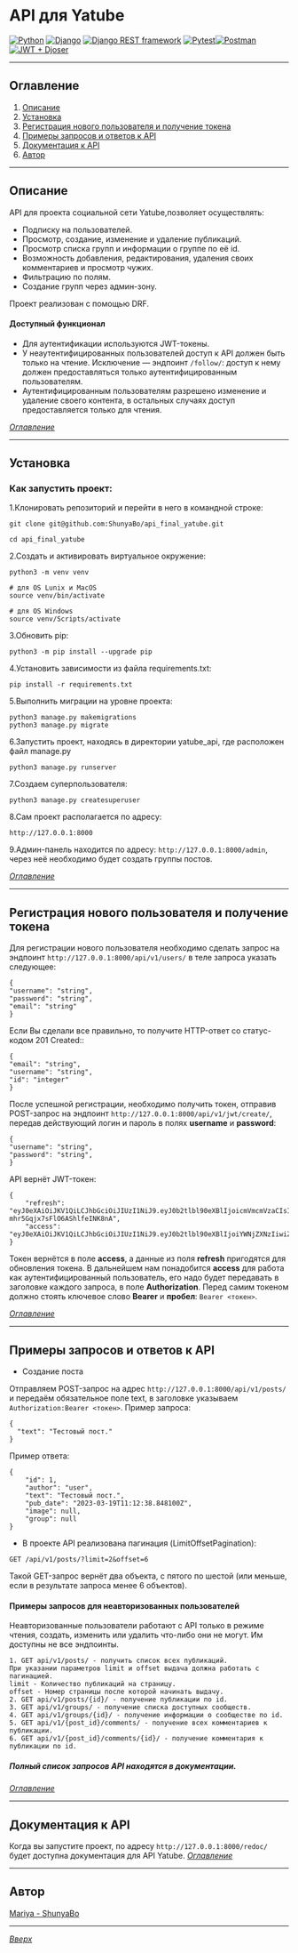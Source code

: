 # API для Yatube

[![Python](https://img.shields.io/badge/-Python-lightgrey)](https://www.python.org/) [![Django](https://img.shields.io/badge/-Django-lightgrey)](https://www.djangoproject.com/) [![Django REST framework](https://img.shields.io/badge/-Django%20REST%20framework-lightgrey)](https://www.django-rest-framework.org/) [![Pytest](https://img.shields.io/badge/-Pytest-lightgrey)](https://docs.pytest.org/en/6.2.x/)[![Postman](https://img.shields.io/badge/-Postman-lightgrey)](https://www.postman.com/) [![JWT + Djoser](https://img.shields.io/badge/-JWT%20%2B%20Djoser-lightgrey)](https://djoser.readthedocs.io/en/latest/introduction.html)
___
## Оглавление <a id="Content"></a>
1. [Описание](#Description)
2. [Установка](#Installation)
3. [Регистрация нового пользователя и получение токена](#Registration)
3. [Примеры запросов и ответов к API](#Examples)
4. [Документация к API](#Documentation)
5. [Автор](#Author)
___
## Описание <a id="Description"></a>

API для проекта социальной сети Yatube,позволяет осуществлять: 
* Подписку на пользователей.
* Просмотр, создание, изменение и удаление публикаций.
* Просмотр списка групп и информации о группе по её id.
* Возможность добавления, редактирования, удаления своих комментариев и просмотр чужих.
* Фильтрацию по полям.
* Создание групп через админ-зону.

Проект реализован с помощью DRF.


#### Доступный функционал
* Для аутентификации используются JWT-токены.
* У неаутентифицированных пользователей доступ к API должен быть только на чтение. Исключение — эндпоинт ```/follow/```: доступ к нему должен предоставляться только аутентифицированным пользователям.
* Аутентифицированным пользователям разрешено изменение и удаление своего контента, в остальных случаях доступ предоставляется только для чтения.


[*Оглавление*](#Content)
___
##  Установка <a id="Installation"></a>
### Как запустить проект:

1.Клонировать репозиторий и перейти в него в командной строке:

```
git clone git@github.com:ShunyaBo/api_final_yatube.git
```

```
cd api_final_yatube
```

2.Cоздать и активировать виртуальное окружение:

```
python3 -m venv venv
```

```
# для OS Lunix и MacOS
source venv/bin/activate

# для OS Windows
source venv/Scripts/activate
```

3.Обновить pip:

```
python3 -m pip install --upgrade pip
```

4.Установить зависимости из файла requirements.txt:

```
pip install -r requirements.txt
```

5.Выполнить миграции на уровне проекта:

```
python3 manage.py makemigrations
python3 manage.py migrate
```
6.Запустить проект, находясь в директории yatube_api, где расположен файл manage.py
```
python3 manage.py runserver
```
7.Создаем суперпользователя:
```
python3 manage.py createsuperuser
```
8.Сам проект располагается по адреcу:
```
http://127.0.0.1:8000
```
9.Админ-панель находится по адресу: ```http://127.0.0.1:8000/admin```, через неё необходимо будет создать группы постов.

[*Оглавление*](#Content)
___
## Регистрация нового пользователя и получение токена<a id="Registration"></a>
Для регистрации нового пользователя необходимо сделать запрос на эндпоинт ```http://127.0.0.1:8000/api/v1/users/``` в теле запроса указать следующее:
```
{
"username": "string",
"password": "string",
"email": "string"
}
```
Если Вы сделали все правильно, то получите HTTP-ответ со статус-кодом 201 Created::
```
{
"email": "string",
"username": "string",
"id": "integer"
}
```
После успешной регистрации, необходимо получить токен, отправив POST-запрос на эндпоинт ```http://127.0.0.1:8000/api/v1/jwt/create/```, передав действующий логин и пароль в полях **username** и **password**:
```
{
"username": "string",
"password": "string",
}
```
API вернёт JWT-токен:
```
{
    "refresh": "eyJ0eXAiOiJKV1QiLCJhbGciOiJIUzI1NiJ9.eyJ0b2tlbl90eXBlIjoicmVmcmVzaCIsImV4cCI6MTYyMDk0MTQ3NywianRpIjoiODUzYzE5MTg5NzMwNDQwNTk1ZjI3ZTBmOTAzZDcxZDEiLCJ1c2VyX2lkIjoxfQ.0vJBPIUZG4MjeU_Q-mhr5Gqjx7sFlO6AShlfeINK8nA",
    "access": "eyJ0eXAiOiJKV1QiLCJhbGciOiJIUzI1NiJ9.eyJ0b2tlbl90eXBlIjoiYWNjZXNzIiwiZXhwIjoxNjIwODU1Mzc3LCJqdGkiOiJkY2EwNmRiYTEzNWQ0ZjNiODdiZmQ3YzU2Y2ZjNGE0YiIsInVzZXJfaWQiOjF9.eZfkpeNVfKLzBY7U0h5gMdTwUnGP3LjRn5g8EIvWlVg"
} 
```
Токен вернётся в поле **access**, а данные из поля **refresh** пригодятся для обновления токена. 
В дальнейшем нам понадобится **access** для работа как аутентифицированный пользователь, его надо будет передавать в заголовке каждого запроса, в поле **Authorization**. Перед самим токеном должно стоять ключевое слово **Bearer** и **пробел**: ```Bearer <токен>```.

[*Оглавление*](#Content)
___
## Примеры запросов и ответов к API<a id="Examples"></a>
* Создание поста

Отправляем POST-запрос на адрес ```http://127.0.0.1:8000/api/v1/posts/``` и передаём обязательное поле text, в заголовке указываем ```Authorization:Bearer <токен>```.
Пример запроса:
```
{
  "text": "Тестовый пост."
}
```
Пример ответа:
```
{
    "id": 1,
    "author": "user",
    "text": "Тестовый пост.",
    "pub_date": "2023-03-19T11:12:38.848100Z",
    "image": null,
    "group": null
}
```
* В проекте API реализована пагинация (LimitOffsetPagination):
```
GET /api/v1/posts/?limit=2&offset=6
```
Такой GET-запрос вернёт два объекта, с пятого по шестой (или меньше, если в результате запроса менее 6 объектов).

#### Примеры запросов для неавторизованных пользователей
Неавторизованные пользователи работают с API только в режиме чтения, создать, изменить или удалить что-либо они не могут. Им доступны не все эндпоинты.
```
1. GET api/v1/posts/ - получить список всех публикаций.
При указании параметров limit и offset выдача должна работать с пагинацией.
limit - Количество публикаций на страницу.
offset - Номер страницы после которой начинать выдачу.
2. GET api/v1/posts/{id}/ - получение публикации по id.
3. GET api/v1/groups/ - получение списка доступных сообществ.
4. GET api/v1/groups/{id}/ - получение информации о сообществе по id.
5. GET api/v1/{post_id}/comments/ - получение всех комментариев к публикации.
6. GET api/v1/{post_id}/comments/{id}/ - получение комментария к публикации по id.
```
##### Полный список запросов API находятся в документации.

[*Оглавление*](#Content)
___
## Документация к API<a id="Documentation"></a>
Когда вы запустите проект, по адресу ```http://127.0.0.1:8000/redoc/``` будет доступна документация для API Yatube. 
[*Оглавление*](#Content)
___
## Автор<a id="Author"></a>
[Mariya - ShunyaBo](https://github.com/ShunyaBo)
___
[*Вверх*](#Content)